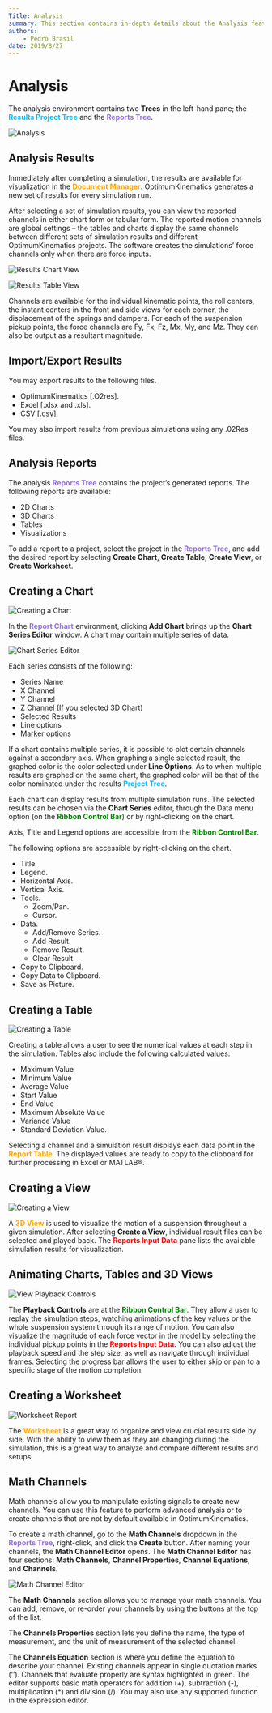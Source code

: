 ```yaml
---
Title: Analysis
summary: This section contains in-depth details about the Analysis features.
authors:
    - Pedro Brasil    
date: 2019/8/27
---
```


# Analysis

The analysis environment contains two __Trees__ in the left-hand pane; the <span style="color:deepskyblue">__Results Project Tree__</span> and the <span style="color:mediumpurple">__Reports Tree__</span>.

![Analysis](../img/3_Detailed_Overview/3_D_analysis.png)

## Analysis Results

Immediately after completing a simulation, the results are available for visualization in the <span style="color:orange">__Document Manager__</span>. OptimumKinematics generates a new set of results for every simulation run.

After selecting a set of simulation results, you can view the reported channels in either chart form or tabular form. The reported motion channels are global settings – the tables and charts display the same channels between different sets of simulation results and different OptimumKinematics projects.  The software creates the simulations’ force channels only when there are force inputs. 

![Results Chart View](../img/3_Detailed_Overview/3_D_results_chart_view.png)

![Results Table View](../img/3_Detailed_Overview/3_D_results_table_view.png)

Channels are available for the individual kinematic points, the roll centers, the instant centers in the front and side views for each corner, the displacement of the springs and dampers.  For each of the suspension pickup points, the force channels are Fy, Fx, Fz, Mx, My, and Mz. They can also be output as a resultant magnitude.

## Import/Export Results

You may export results to the following files. 

* OptimumKinematics [.O2res].
* Excel [.xlsx and .xls].
* CSV [.csv].

You may also import results from previous simulations using any .02Res files.

## Analysis Reports

The analysis <span style="color:mediumpurple">__Reports Tree__</span> contains the project’s generated reports. The following reports are available:

* 2D Charts
* 3D Charts
* Tables
* Visualizations

To add a report to a project, select the project in the <span style="color:mediumpurple">__Reports Tree__</span>, and add the desired report by selecting __Create Chart__, __Create Table__, __Create View__, or __Create Worksheet__.

## Creating a Chart

![Creating a Chart](../img/3_Detailed_Overview/3_D_creating_a_chart.png)

In the <span style="color:mediumpurple">__Report Chart__</span> environment, clicking __Add Chart__ brings up the __Chart Series Editor__ window. A chart may contain multiple series of data.

![Chart Series Editor](../img/3_Detailed_Overview/3_D_chart_series_editor.png)

Each series consists of the following:

* Series Name
* X Channel
* Y Channel
* Z Channel (If you selected 3D Chart)
* Selected Results
* Line options
* Marker options

If a chart contains multiple series, it is possible to plot certain channels against a secondary axis.
When graphing a single selected result, the graphed color is the color selected under __Line Options__. As to when multiple results are graphed on the same chart, the graphed color will be that of the color nominated under the results <span style="color:deepskyblue">__Project Tree__</span>.

Each chart can display results from multiple simulation runs. The selected results can be chosen via the __Chart Series__ editor, through the Data menu option (on the <span style="color:green">__Ribbon Control Bar__</span>) or by right-clicking on the chart.

Axis, Title and Legend options are accessible from the <span style="color:green">__Ribbon Control Bar__</span>.

The following options are accessible by right-clicking on the chart.

* Title.
* Legend.
* Horizontal Axis.
* Vertical Axis.
* Tools.
    * Zoom/Pan.
    * Cursor.
* Data.
    * Add/Remove Series.
    * Add Result.
    * Remove Result.
    * Clear Result.
* Copy to Clipboard.
* Copy Data to Clipboard.
* Save as Picture.

## Creating a Table

![Creating a Table](../img/3_Detailed_Overview/3_D_creating_a_table.png)

Creating a table allows a user to see the numerical values at each step in the simulation. Tables also include the following calculated values:

* Maximum Value
* Minimum Value
* Average Value
* Start Value
* End Value
* Maximum Absolute Value
* Variance Value
* Standard Deviation Value.

Selecting a channel and a simulation result displays each data point in the <span style="color:orange">__Report Table__</span>. The displayed values are ready to copy to the clipboard for further processing in Excel or MATLAB®.

## Creating a View

![Creating a View](../img/3_Detailed_Overview/3_D_creating_a_view.png)

A <span style="color:orange">__3D View__</span> is used to visualize the motion of a suspension throughout a given simulation. After selecting __Create a View__, individual result files can be selected and played back. The <span style="color:red">__Reports Input Data__</span> pane lists the available simulation results for visualization.

## Animating Charts, Tables and 3D Views

![View Playback Controls](../img/3_Detailed_Overview/3_D_creating_a_view.png)

The __Playback Controls__ are at the <span style="color:green">__Ribbon Control Bar__</span>. They allow a user to replay the simulation steps, watching animations of the key values or the whole suspension system through its range of motion.  You can also visualize the magnitude of each force vector in the model by selecting the individual pickup points in the <span style="color:red">__Reports Input Data__</span>. You can also adjust the playback speed and the step size, as well as navigate through individual frames. Selecting the progress bar allows the user to either skip or pan to a specific stage of the motion completion.

## Creating a Worksheet

![Worksheet Report](../img/3_Detailed_Overview/3_D_worksheet_report.png)

The <span style="color:orange">__Worksheet__</span> is a great way to organize and view crucial results side by side. With the ability to view them as they are changing during the simulation, this is a great way to analyze and compare different results and setups.

## Math Channels

Math channels allow you to manipulate existing signals to create new channels. You can use this feature to perform advanced analysis or to create channels that are not by default available in OptimumKinematics.

To create a math channel, go to the __Math Channels__ dropdown in the <span style="color:mediumpurple">__Reports Tree__</span>, right-click, and click the __Create__ button. After naming your channels, the __Math Channel Editor__ opens. The __Math Channel Editor__ has four sections: __Math Channels__, __Channel Properties__, __Channel Equations__, and __Channels__.

![Math Channel Editor](../img/3_Detailed_Overview/3_D_math_channel_editor.png)

The __Math Channels__ section allows you to manage your math channels. You can add, remove, or re-order your channels by using the buttons at the top of the list.

The __Channels Properties__ section lets you define the name, the type of measurement, and the unit of measurement of the selected channel.

The __Channels Equation__ section is where you define the equation to describe your channel. Existing channels appear in single quotation marks (‘’). Channels that evaluate properly are syntax highlighted in green. The editor supports basic math operators for addition (+), subtraction (-), multiplication (*) and division (/). You may also use any supported function in the expression editor.
